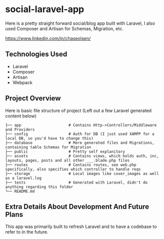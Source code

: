 # social-laravel-app
Here is a pretty straight forward social/blog app built with Laravel, I also used Composer and Artisan for Schemas, Migration, etc.

https://www.linkedin.com/in/chaseolsen/

## Technologies Used

* Laravel
* Composer
* Artisan
* Webpack

## Project Overview

Here is basic file structure of project (Left out a few Laravel generated content below)

    ├── app                     # Contains Http->Controllers/Middleware and Providers
    ├── config                  # Auth for DB (I just used XAMPP for a local DB, so you'd have to change this)
    ├── database                # More generated files and Migrations, containing table Schemas for Migration
    ├── public                  # Pretty self explanitory
    ├── assets                  # Contains views, which holds auth, inc, layouts, pages, posts and all other ___.blade.php files
    ├── routes                  # Contains routes, see web.php specifically, also specifies which controller to handle reqs
    ├── storage                 # Local images like cover_images as well as a laravel.log
    ├── tests                   # Generated with Laravel, didn't do anything regarding this folder
    └── README.md

## Extra Details About Development And Future Plans
This app was primarily built to refresh Laravel and to have a codebase to refer to in the future.
